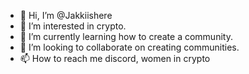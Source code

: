 - 👋 Hi, I’m @Jakkiishere
- 👀 I’m interested in crypto.
- 🌱 I’m currently learning how to create a community.
- 💞️ I’m looking to collaborate on creating communities.
- 📫 How to reach me discord, women in crypto

<!---
Jakkiishere/Jakkiishere is a ✨ special ✨ repository because its `README.md` (this file) appears on your GitHub profile.
You can click the Preview link to take a look at your changes.
--->
